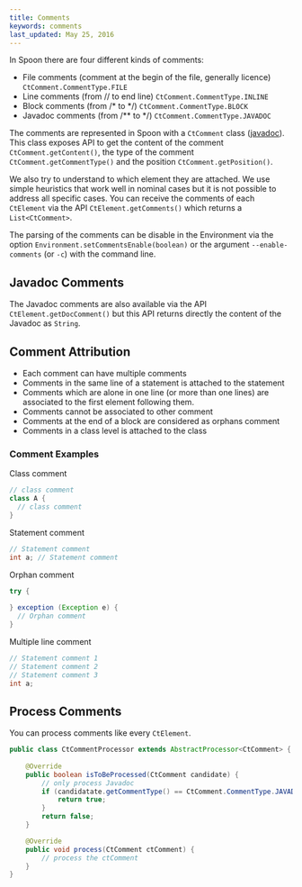 ```yaml
---
title: Comments
keywords: comments
last_updated: May 25, 2016
---
```


In Spoon there are four different kinds of comments:

* File comments (comment at the begin of the file, generally licence) `CtComment.CommentType.FILE`
* Line comments (from // to end line) `CtComment.CommentType.INLINE`
* Block comments (from /* to */) `CtComment.CommentType.BLOCK`
* Javadoc comments (from /** to */) `CtComment.CommentType.JAVADOC`

The comments are represented in Spoon with a `CtComment` class ([javadoc](http://spoon.gforge.inria.fr/mvnsites/spoon-core/apidocs/spoon/reflect/declaration/CtComment.html)). 
This class exposes API to get the content of the comment `CtComment.getContent()`, the type of the comment `CtComment.getCommentType()` and the position `CtComment.getPosition()`.

We also try to understand to which element they are attached.
We use simple heuristics that work well in nominal cases but it is not possible to address all specific cases.
You can receive the comments of each `CtElement` via the API `CtElement.getComments()` which returns a `List<CtComment>`.

The parsing of the comments can be disable in the Environment via the option `Environment.setCommentsEnable(boolean)` or the argument `--enable-comments` (or `-c`) with the command line.  

## Javadoc Comments

The Javadoc comments are also available via the API `CtElement.getDocComment()` but this API returns directly the content of the Javadoc as `String`.

## Comment Attribution

* Each comment can have multiple comments
* Comments in the same line of a statement is attached to the statement
* Comments which are alone in one line (or more than one lines) are associated to the first element following them. 
* Comments cannot be associated to other comment
* Comments at the end of a block are considered as orphans comment
* Comments in a class level is attached to the class

### Comment Examples

Class comment

```java
// class comment
class A {
  // class comment
}
```

Statement comment

```java
// Statement comment
int a; // Statement comment
```

Orphan comment

```java
try {
 
} exception (Exception e) {
  // Orphan comment
}
```

Multiple line comment

```java
// Statement comment 1
// Statement comment 2 
// Statement comment 3
int a;
```

## Process Comments

You can process comments like every `CtElement`.

```java
public class CtCommentProcessor extends AbstractProcessor<CtComment> {
    
    @Override
    public boolean isToBeProcessed(CtComment candidate) {
        // only process Javadoc
        if (candidatate.getCommentType() == CtComment.CommentType.JAVADOC) {
            return true;
        }
        return false;
    }

    @Override
    public void process(CtComment ctComment) {
        // process the ctComment
    } 
}
```